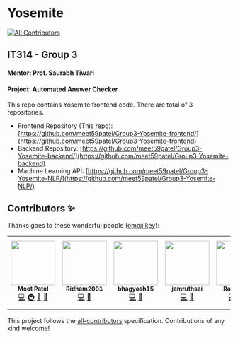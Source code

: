 # Yosemite
<!-- ALL-CONTRIBUTORS-BADGE:START - Do not remove or modify this section -->
[![All Contributors](https://img.shields.io/badge/all_contributors-6-orange.svg?style=flat-square)](#contributors-)
<!-- ALL-CONTRIBUTORS-BADGE:END -->

## IT314 - Group 3

#### Mentor: Prof. Saurabh Tiwari

#### Project: Automated Answer Checker

This repo contains Yosemite frontend code. There are total of 3 repositories.

-   Frontend Repository (This repo): [https://github.com/meet59patel/Group3-Yosemite-frontend/](https://github.com/meet59patel/Group3-Yosemite-frontend)
-   Backend Repository: [https://github.com/meet59patel/Group3-Yosemite-backend/](https://github.com/meet59patel/Group3-Yosemite-backend)
-   Machine Learning API: [https://github.com/meet59patel/Group3-Yosemite-NLP/](https://github.com/meet59patel/Group3-Yosemite-NLP/)



## Contributors ✨

Thanks goes to these wonderful people ([emoji key](https://allcontributors.org/docs/en/emoji-key)):

<!-- ALL-CONTRIBUTORS-LIST:START - Do not remove or modify this section -->
<!-- prettier-ignore-start -->
<!-- markdownlint-disable -->
<table>
  <tr>
    <td align="center"><a href="https://meetpatel.github.io/"><img src="https://avatars.githubusercontent.com/u/45785817?v=4?s=100" width="100px;" alt=""/><br /><sub><b>Meet Patel</b></sub></a><br /><a href="https://github.com/meet59patel/Group3-Yosemite-frontend/commits?author=meet59patel" title="Code">💻</a> <a href="#infra-meet59patel" title="Infrastructure (Hosting, Build-Tools, etc)">🚇</a> <a href="#maintenance-meet59patel" title="Maintenance">🚧</a> <a href="#projectManagement-meet59patel" title="Project Management">📆</a></td>
    <td align="center"><a href="https://github.com/Ridham2001"><img src="https://avatars.githubusercontent.com/u/70639096?v=4?s=100" width="100px;" alt=""/><br /><sub><b>Ridham2001</b></sub></a><br /><a href="https://github.com/meet59patel/Group3-Yosemite-frontend/commits?author=Ridham2001" title="Code">💻</a> <a href="#maintenance-Ridham2001" title="Maintenance">🚧</a></td>
    <td align="center"><a href="https://github.com/bhagyesh15"><img src="https://avatars.githubusercontent.com/u/60236996?v=4?s=100" width="100px;" alt=""/><br /><sub><b>bhagyesh15</b></sub></a><br /><a href="https://github.com/meet59patel/Group3-Yosemite-frontend/commits?author=bhagyesh15" title="Code">💻</a> <a href="#maintenance-bhagyesh15" title="Maintenance">🚧</a></td>
    <td align="center"><a href="https://github.com/jamruthsai"><img src="https://avatars.githubusercontent.com/u/58519334?v=4?s=100" width="100px;" alt=""/><br /><sub><b>jamruthsai</b></sub></a><br /><a href="https://github.com/meet59patel/Group3-Yosemite-frontend/commits?author=jamruthsai" title="Code">💻</a> <a href="#maintenance-jamruthsai" title="Maintenance">🚧</a></td>
    <td align="center"><a href="https://github.com/rhlshah"><img src="https://avatars.githubusercontent.com/u/45811662?v=4?s=100" width="100px;" alt=""/><br /><sub><b>Rahil Shah</b></sub></a><br /><a href="https://github.com/meet59patel/Group3-Yosemite-frontend/commits?author=rhlshah" title="Code">💻</a> <a href="#ideas-rhlshah" title="Ideas, Planning, & Feedback">🤔</a> <a href="#maintenance-rhlshah" title="Maintenance">🚧</a></td>
    <td align="center"><a href="https://github.com/arkaprabha10"><img src="https://avatars.githubusercontent.com/u/44334390?v=4?s=100" width="100px;" alt=""/><br /><sub><b>Arkaprabha Banerjee</b></sub></a><br /><a href="https://github.com/meet59patel/Group3-Yosemite-frontend/commits?author=arkaprabha10" title="Code">💻</a> <a href="#ideas-arkaprabha10" title="Ideas, Planning, & Feedback">🤔</a> <a href="#maintenance-arkaprabha10" title="Maintenance">🚧</a></td>
  </tr>
</table>

<!-- markdownlint-restore -->
<!-- prettier-ignore-end -->

<!-- ALL-CONTRIBUTORS-LIST:END -->

This project follows the [all-contributors](https://github.com/all-contributors/all-contributors) specification. Contributions of any kind welcome!